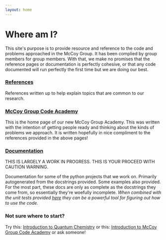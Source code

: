 ```yaml
---
layout: home
---
```


# Where am I?

This site's purpose is to provide resource and reference to the code and problems approached in the McCoy Group. It has been complied by group members for group members. With that, we make no promises that the reference pages or documentation is perfectly cohesive, or that any code documented will run perfectly the first time but we are doing our best. 


### [References](References)

References written up to help explain topics that are common to our research. 


### [McCoy Group Code Academy](McCoy%20Group%20Code%20Academy)

This is the home page of our new McCoy Group Academy. This was written with the intention of getting people ready and thinking about the kinds of problems we approach. It is written hopefully in nice compliment to the references provided in the above pages!


### [Documentation](Documentation)

THIS IS LARGELY A WORK IN PROGRESS. THIS IS YOUR PROCEED WITH CAUTION WARNING.

Documentation for some of the python projects that we work on. Primarily
 autogenerated from the docstrings provided. Some examples also provided.
For the most part, these docs are only as complete as the docstrings they come
 from, so essentially they're woefully incomplete. 
*When combined with the unit tests provided [here](https://github.com/McCoyGroup/References) 
they can be a powerful tool for figuring out how to use the code.*


### Not sure where to start?
Try this: [Introduction to Quantum Chemistry](https://mccoygroup.github.io/References/References/Intro%20To%20Quantum/)
or this: [Introduction to McCoy Group Code Academy](https://mccoygroup.github.io/References/McCoy%20Group%20Code%20Academy/intro.html)
or ask someone!

